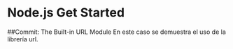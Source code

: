 # Node.js Get Started
##Commit: The Built-in URL Module
En este caso se demuestra el uso de la librería url.
